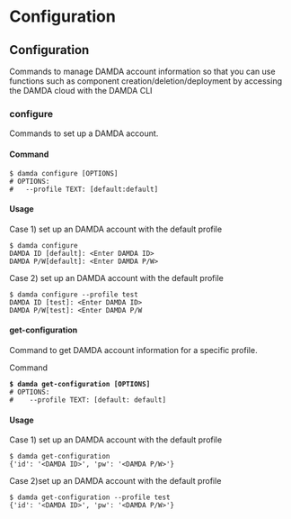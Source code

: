 # Configuration



## Configuration

Commands to manage DAMDA account information so that you can use functions such as component creation/deletion/deployment by accessing the DAMDA cloud with the DAMDA CLI

### configure

Commands to set up a DAMDA account.

#### Command

```
$ damda configure [OPTIONS]
# OPTIONS:
#   --profile TEXT: [default:default]
```

#### Usage

Case 1) set up an DAMDA account with the default profile

```
$ damda configure
DAMDA ID [default]: <Enter DAMDA ID>
DAMDA P/W[default]: <Enter DAMDA P/W>
```

Case 2) set up an DAMDA account with the default profile

```
$ damda configure --profile test
DAMDA ID [test]: <Enter DAMDA ID>
DAMDA P/W[test]: <Enter DAMDA P/W
```

#### get-configuration

Command to get DAMDA account information for a specific profile.

Command

<pre><code><strong>$ damda get-configuration [OPTIONS]
</strong># OPTIONS:
#    --profile TEXT: [default: default]</code></pre>

#### Usage

Case 1) set up an DAMDA account with the default profile

```
$ damda get-configuration
{'id': '<DAMDA ID>', 'pw': '<DAMDA P/W>'}
```

Case 2)set up an DAMDA account with the default profile

```
$ damda get-configuration --profile test
{'id': '<DAMDA ID>', 'pw': '<DAMDA P/W>'}
```
